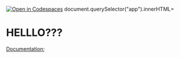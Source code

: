 [![Open in Codespaces](https://classroom.github.com/assets/launch-codespace-f4981d0f882b2a3f0472912d15f9806d57e124e0fc890972558857b51b24a6f9.svg)](https://classroom.github.com/open-in-codespaces?assignment_repo_id=9416622)
document.querySelector("app").innerHTML=
<h1> HELLLO???</h1>
<a href = "https://vitejs.dev/guide/features.html" target="_blank">Documentation</a>;